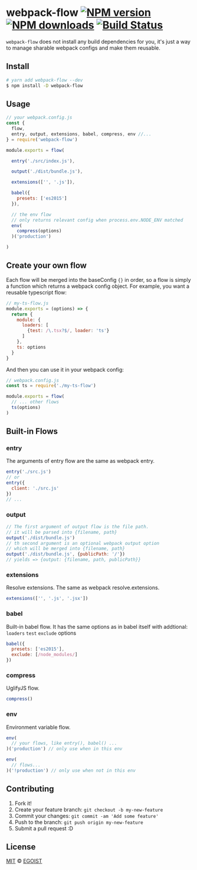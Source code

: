 # webpack-flow [![NPM version](https://img.shields.io/npm/v/webpack-flow.svg?style=flat-square)](https://npmjs.com/package/webpack-flow) [![NPM downloads](https://img.shields.io/npm/dm/webpack-flow.svg?style=flat-square)](https://npmjs.com/package/webpack-flow) [![Build Status](https://img.shields.io/circleci/project/egoist/webpack-flow/master.svg?style=flat-square)](https://circleci.com/gh/egoist/webpack-flow)

`webpack-flow` does not install any build dependencies for you, it's just a way to manage sharable webpack configs and make them reusable.

## Install

```bash
# yarn add webpack-flow --dev
$ npm install -D webpack-flow
```

## Usage

```js
// your webpack.config.js
const {
  flow,
  entry, output, extensions, babel, compress, env //...
} = require('webpack-flow')

module.exports = flow(

  entry('./src/index.js'),

  output('./dist/bundle.js'),

  extensions(['', '.js']),

  babel({
    presets: ['es2015']
  }),

  // the env flow
  // only returns relevant config when process.env.NODE_ENV matched
  env(
    compress(options)
  )('production')

)
```

## Create your own flow

Each flow will be merged into the baseConfig `{}` in order, so a flow is simply a function which returns a webpack config object. For example, you want a reusable typescript flow:

```js
// my-ts-flow.js
module.exports = (options) => {
  return {
    module: {
      loaders: [
        {test: /\.tsx?$/, loader: 'ts'}
      ]
    },
    ts: options
  }
}
```

And then you can use it in your webpack config:

```js
// webpack.config.js
const ts = require('./my-ts-flow')

module.exports = flow(
  // ... other flows
  ts(options)
)
```

## Built-in Flows

### entry

The arguments of entry flow are the same as webpack entry.

```js
entry('./src.js')
// or
entry({
  client: './src.js'
})
// ...
```

### output

```js
// The first argument of output flow is the file path.
// it will be parsed into {filename, path}
output('./dist/bundle.js')
// th second argument is an optional webpack output option
// which will be merged into {filename, path}
output('./dist/bundle.js', {publicPath: '/'})
// yields => {output: {filename, path, publicPath}}
```

### extensions

Resolve extensions. The same as webpack resolve.extensions.

```js
extensions(['', '.js', '.jsx'])
```

### babel

Built-in babel flow. It has the same options as in babel itself with addtional: `loaders` `test` `exclude` options

```js
babel({
  presets: ['es2015'],
  exclude: [/node_modules/]
})
```

### compress

UglifyJS flow.

```js
compress()
```

### env

Environment variable flow.

```js
env(
  // your flows, like entry(), babel() ...
)('production') // only use when in this env

env(
  // flows...
)('!production') // only use when not in this env
```

## Contributing

1. Fork it!
2. Create your feature branch: `git checkout -b my-new-feature`
3. Commit your changes: `git commit -am 'Add some feature'`
4. Push to the branch: `git push origin my-new-feature`
5. Submit a pull request :D

## License

[MIT](https://egoist.mit-license.org/) © [EGOIST](https://github.com/egoist)
